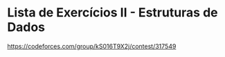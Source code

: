 # Lista de Exercícios II - Estruturas de Dados

https://codeforces.com/group/kS016T9X2j/contest/317549